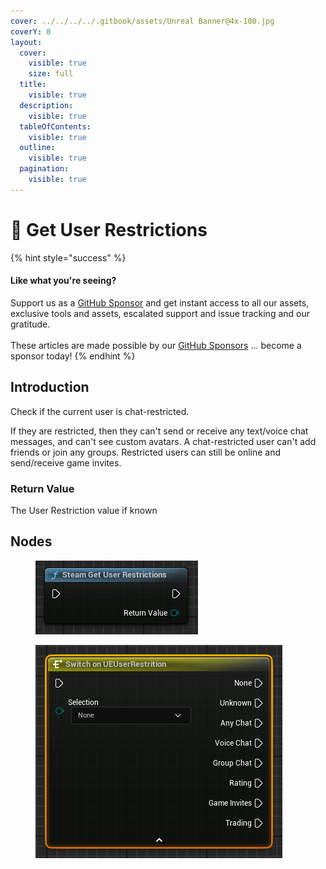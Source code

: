 ```yaml
---
cover: ../../../../.gitbook/assets/Unreal Banner@4x-100.jpg
coverY: 0
layout:
  cover:
    visible: true
    size: full
  title:
    visible: true
  description:
    visible: true
  tableOfContents:
    visible: true
  outline:
    visible: true
  pagination:
    visible: true
---
```


# 🔵 Get User Restrictions

{% hint style="success" %}
#### Like what you're seeing?

Support us as a [GitHub Sponsor](../../../../become-a-sponsor/) and get instant access to all our assets, exclusive tools and assets, escalated support and issue tracking and our gratitude.\
\
These articles are made possible by our [GitHub Sponsors](../../../../become-a-sponsor/) ... become a sponsor today!
{% endhint %}

## Introduction

Check if the current user is chat-restricted.

If they are restricted, then they can't send or receive any text/voice chat messages, and can't see custom avatars. A chat-restricted user can't add friends or join any groups. Restricted users can still be online and send/receive game invites.

### Return Value

The User Restriction value if known

## Nodes

<figure><img src="../../../../.gitbook/assets/image (13) (1) (1) (1).png" alt=""><figcaption></figcaption></figure>

<figure><img src="../../../../.gitbook/assets/image (14) (1) (1).png" alt=""><figcaption></figcaption></figure>
